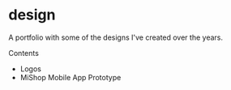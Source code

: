 # design
A portfolio with some of the designs I've created over the years.

Contents
- Logos
- MiShop Mobile App Prototype
